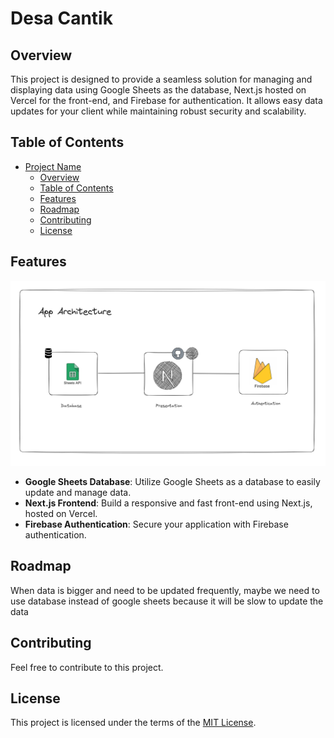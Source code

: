 # Desa Cantik

## Overview

This project is designed to provide a seamless solution for managing and displaying data using Google Sheets as the database, Next.js hosted on Vercel for the front-end, and Firebase for authentication. It allows easy data updates for your client while maintaining robust security and scalability.

## Table of Contents

- [Project Name](#desa-cantik)
  - [Overview](#overview)
  - [Table of Contents](#table-of-contents)
  - [Features](#features)
  - [Roadmap](#roadmap)
  - [Contributing](#contributing)
  - [License](#license)

## Features
![Desa Cantik](/docs/app-architecture.png)

- **Google Sheets Database**: Utilize Google Sheets as a database to easily update and manage data.
- **Next.js Frontend**: Build a responsive and fast front-end using Next.js, hosted on Vercel.
- **Firebase Authentication**: Secure your application with Firebase authentication.


## Roadmap
When data is bigger and need to be updated frequently, maybe we need to use database instead of google sheets because it will be slow to update the data


## Contributing
Feel free to contribute to this project.


## License

This project is licensed under the terms of the [MIT License](https://opensource.org/licenses/MIT).

